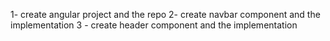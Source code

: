 1- create angular project and the repo
2- create navbar component and the implementation
3 - create header component and the implementation
